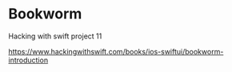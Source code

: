 # Bookworm
Hacking with swift project 11

https://www.hackingwithswift.com/books/ios-swiftui/bookworm-introduction

